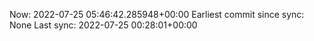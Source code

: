 Now: 2022-07-25 05:46:42.285948+00:00 Earliest commit since sync: None Last sync: 2022-07-25 00:28:01+00:00
